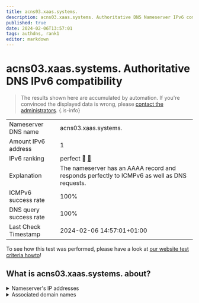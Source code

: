 ```yaml
---
title: acns03.xaas.systems.
description: acns03.xaas.systems. Authoritative DNS Nameserver IPv6 compatibility
published: true
date: 2024-02-06T13:57:01
tags: authdns, rank1
editor: markdown
---
```


# acns03.xaas.systems. Authoritative DNS IPv6 compatibility

> The results shown here are accumulated by automation. If you're convinced the displayed data is wrong, please [contact the administrators](/howto/chat). 
{.is-info}




|   |   |
| - | - |
| Nameserver DNS name | acns03.xaas.systems.
| Amount IPv6 address | 1
| IPv6 ranking | perfect :1st_place_medal: [🔗](/howto/ranking) |
| Explanation | The nameserver has an AAAA record and responds perfectly to ICMPv6 as well as DNS requests. |
| ICMPv6 success rate | 100%|
| DNS query success rate | 100% |
| Last Check Timestamp | 2024-02-06 14:57:01+01:00 |

To see how this test was performed, please have a look at [our website test criteria howto](/howto/testcriteria/authdns)!


## What is acns03.xaas.systems. about?




<details>
<summary>Nameserver's IP addresses</summary>

2605:380:aa1::1

</details>



<details>
<summary>Associated domain names</summary>

www.netcup.de

</details>
